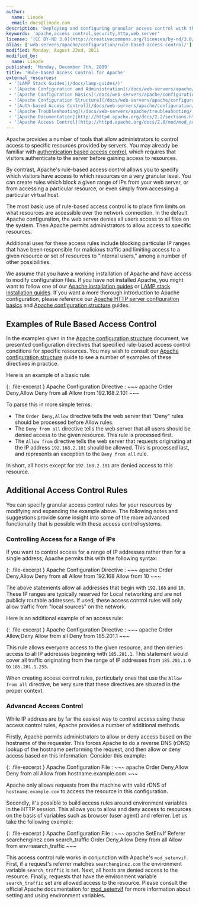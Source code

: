 ```yaml
---
author:
  name: Linode
  email: docs@linode.com
description: 'Deploying and configuring granular access control with the Apache web server.'
keywords: 'apache,access control,security,http,web server'
license: '[CC BY-ND 3.0](http://creativecommons.org/licenses/by-nd/3.0/us/)'
alias: ['web-servers/apache/configuration/rule-based-access-control/']
modified: Monday, August 22nd, 2011
modified_by:
  name: Linode
published: 'Monday, December 7th, 2009'
title: 'Rule-based Access Control for Apache'
external_resources:
 - '[LAMP Stack Guides](/docs/lamp-guides/)'
 - '[Apache Configuration and Administration](/docs/web-servers/apache/)'
 - '[Apache Configuration Basics](/docs/web-servers/apache/configuration/configuration-basics)'
 - '[Apache Configuration Structure](/docs/web-servers/apache/configuration/configuration-structure)'
 - '[Auth-based Access Control](/docs/web-servers/apache/configuration/http-authentication)'
 - '[Apache Troubleshooting](/docs/web-servers/apache/troubleshooting/)'
 - '[Apache Documentation](http://httpd.apache.org/docs/2.2/sections.html)'
 - '[Apache Access Control](http://httpd.apache.org/docs/2.0/mod/mod_access.html#allow)'
---
```


Apache provides a number of tools that allow administrators to control access to specific resources provided by servers. You may already be familiar with [authentication based access control](/docs/web-servers/apache/configuration/http-authentication), which requires that visitors authenticate to the server before gaining access to resources.

By contrast, Apache's rule-based access control allows you to specify which visitors have access to which resources on a very granular level. You can create rules which block a given range of IPs from your web server, or from accessing a particular resource, or even simply from accessing a particular virtual host.

The most basic use of rule-based access control is to place firm limits on what resources are accessible over the network connection. In the default Apache configuration, the web server denies all users access to all files on the system. Then Apache permits administrators to allow access to specific resources.

Additional uses for these access rules include blocking particular IP ranges that have been responsible for malicious traffic and limiting access to a given resource or set of resources to "internal users," among a number of other possibilities.

We assume that you have a working installation of Apache and have access to modify configuration files. If you have not installed Apache, you might want to follow one of our [Apache installation guides](/docs/web-servers/apache/) or [LAMP stack installation guides](/docs/lamp-guides/). If you want a more thorough introduction to Apache configuration, please reference our [Apache HTTP server configuration basics](/docs/web-servers/apache/configuration/configuration-basics) and [Apache configuration structure](/docs/web-servers/apache/configuration/configuration-structure) guides.

## Examples of Rule Based Access Control

In the examples given in the [Apache configuration structure](/docs/web-servers/apache/configuration/configuration-structure) document, we presented configuration directives that specified rule-based access control conditions for specific resources. You may wish to consult our [Apache configuration structure](/docs/web-servers/apache/configuration/configuration-structure) guide to see a number of examples of these directives in practice.

Here is an example of a basic rule:

{: .file-excerpt }
Apache Configuration Directive
:   ~~~ apache
    Order Deny,Allow
    Deny from all
    Allow from 192.168.2.101
    ~~~

To parse this in more simple terms:

-   The `Order Deny,Allow` directive tells the web server that "Deny" rules should be processed before Allow rules.
-   The `Deny from all` directive tells the web server that all users should be denied access to the given resource. This rule is processed first.
-   The `Allow from` directive tells the web server that requests originating at the IP address `192.168.2.101` should be allowed. This is processed last, and represents an exception to the `Deny from all` rule.

In short, all hosts except for `192.168.2.101` are denied access to this resource.

## Additional Access Control Rules

You can specify granular access control rules for your resources by modifying and expanding the example above. The following notes and suggestions provide some insight into some of the more advanced functionality that is possible with these access control systems.

### Controlling Access for a Range of IPs

If you want to control access for a range of IP addresses rather than for a single address, Apache permits this with the following syntax:

{: .file-excerpt }
Apache Configuration Directive
:   ~~~ apache
    Order Deny,Allow
    Deny from all
    Allow from 192.168
    Allow from 10
    ~~~

The above statements allow all addresses that begin with `192.168` and `10`. These IP ranges are typically reserved for Local networking and are not publicly routable addresses. If used, these access control rules will only allow traffic from "local sources" on the network.

Here is an additional example of an access rule:

{: .file-excerpt }
Apache Configuration Directive
:   ~~~ apache
    Order Allow,Deny
    Allow from all
    Deny from 185.201.1
    ~~~

This rule allows everyone access to the given resource, and then denies access to all IP addresses beginning with `185.201.1`. This statement would cover all traffic originating from the range of IP addresses from `185.201.1.0` to `185.201.1.255`.

When creating access control rules, particularly ones that use the `Allow from all` directive, be very sure that these directives are situated in the proper context.

### Advanced Access Control

While IP address are by far the easiest way to control access using these access control rules, Apache provides a number of additional methods.

Firstly, Apache permits administrators to allow or deny access based on the hostname of the requester. This forces Apache to do a reverse DNS (rDNS) lookup of the hostname performing the request, and then allow or deny access based on this information. Consider this example:

{: .file-excerpt }
Apache Configuration File
:   ~~~ apache
    Order Deny,Allow
    Deny from all
    Allow from hostname.example.com
    ~~~

Apache only allows requests from the machine with valid rDNS of `hostname.example.com` to access the resource in this configuration.

Secondly, it's possible to build access rules around environment variables in the HTTP session. This allows you to allow and deny access to resources on the basis of variables such as browser (user agent) and referrer. Let us take the following example:

{: .file-excerpt }
Apache Configuration File
:   ~~~ apache
    SetEnvIf Referer searchenginez.com search_traffic
    Order Deny,Allow
    Deny from all
    Allow from env=search_traffic
    ~~~

This access control rule works in conjunction with Apache's `mod_setenvif`. First, if a request's referrer matches `searchenginez.com` the environment variable `search_traffic` is set. Next, all hosts are denied access to the resource. Finally, requests that have the environment variable `search_traffic` set are allowed access to the resource. Please consult the official Apache documentation for [mod\_setenvif](http://httpd.apache.org/docs/2.2/mod/mod_setenvif.html) for more information about setting and using environment variables.